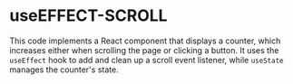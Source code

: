 # useEFFECT-SCROLL
This code implements a React component that displays a counter, which increases either when scrolling the page or clicking a button. It uses the `useEffect` hook to add and clean up a scroll event listener, while `useState` manages the counter's state.
